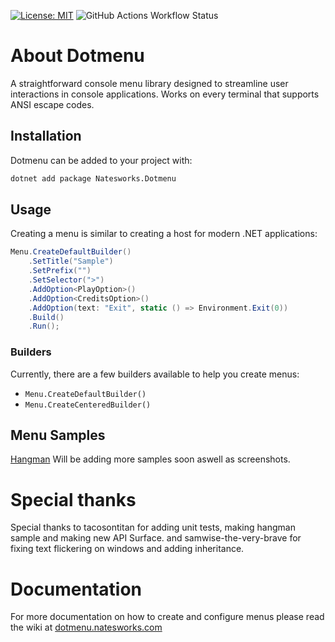 [![License: MIT](https://img.shields.io/badge/License-MIT-yellow.svg)](https://opensource.org/licenses/MIT)
![GitHub Actions Workflow Status](https://img.shields.io/github/actions/workflow/status/dotmenu/dotmenu/dotnet.yml)
# About Dotmenu
A straightforward console menu library designed to streamline user interactions in console applications.
Works on every terminal that supports ANSI escape codes.

## Installation
Dotmenu can be added to your project with:

```bash
dotnet add package Natesworks.Dotmenu
```

## Usage

Creating a menu is similar to creating a host for modern .NET applications:

```csharp
Menu.CreateDefaultBuilder()
    .SetTitle("Sample")
    .SetPrefix("")
    .SetSelector(">")
    .AddOption<PlayOption>()
    .AddOption<CreditsOption>()
    .AddOption(text: "Exit", static () => Environment.Exit(0))
    .Build()
    .Run();
```

### Builders

Currently, there are a few builders available to help you create menus:

- `Menu.CreateDefaultBuilder()`
- `Menu.CreateCenteredBuilder()`

## Menu Samples

[Hangman](https://github.com/dotmenu/dotmenu/tree/main/samples/Hangman)
Will be adding more samples soon aswell as screenshots.

# Special thanks

Special thanks to tacosontitan for adding unit tests, making hangman sample and making new API Surface.
and samwise-the-very-brave for fixing text flickering on windows and adding inheritance.

# Documentation

For more documentation on how to create and configure menus please read the wiki at [dotmenu.natesworks.com](https://dotmenu.natesworks.com)
